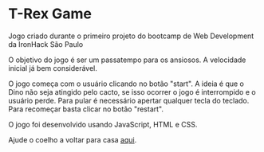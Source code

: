 # T-Rex Game	
Jogo criado durante o  primeiro projeto do bootcamp de Web Development da IronHack São Paulo 

O objetivo do jogo é ser um passatempo para os ansiosos. A velocidade inicial já bem considerável. 

O jogo começa com o usuário clicando no botão "start". A ideia é que o Dino não seja atingido pelo cacto, se isso ocorrer o jogo é interrompido e o usuário perde. Para pular é necessário apertar qualquer tecla do teclado.
Para recomeçar basta clicar no botão "restart".

O jogo foi desenvolvido usando JavaScript, HTML e CSS.

Ajude o coelho a voltar para casa [aqui](https://prclima.github.io/Projeto_01_Jogo/).
